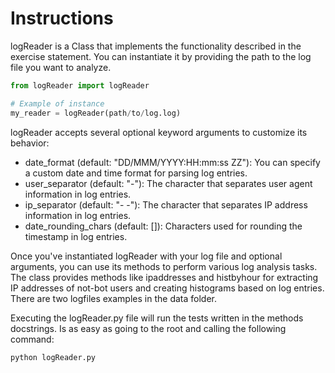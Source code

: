 # Instructions

logReader is a Class that implements the functionality described in the exercise statement.
You can instantiate it by providing the path to the log file you want to analyze.

```python
from logReader import logReader

# Example of instance
my_reader = logReader(path/to/log.log)
``` 

logReader accepts several optional keyword arguments to customize its behavior:

- date_format (default: "DD/MMM/YYYY:HH:mm:ss ZZ"): You can specify a custom date and time format for parsing log entries.
- user_separator (default: "-"): The character that separates user agent information in log entries.
- ip_separator (default: "- -"): The character that separates IP address information in log entries.
- date_rounding_chars (default: []): Characters used for rounding the timestamp in log entries.

Once you've instantiated logReader with your log file and optional arguments, you can use its methods to perform various log analysis tasks. The class provides methods like ipaddresses and histbyhour for extracting IP addresses of not-bot users and creating histograms based on log entries. There are two logfiles examples in the data folder. 

Executing the logReader.py file will run the tests written in the methods docstrings. Is as easy as going to the root and calling the following command:

```bash
python logReader.py
```



